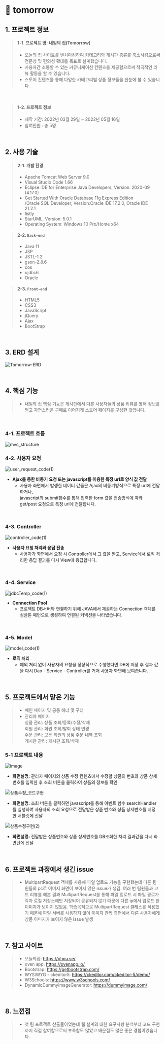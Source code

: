 # :pushpin: tomorrow
## 1. 프로젝트 정보
>#### 1-1. 프로젝트 명: 내일의 집(Tomorrow)
>- 오늘의 집 사이트를 벤치마킹하여 카테고리와 게시판 종류를 축소시킴으로써 전문성 및 편의성 확대를 목표로 설계했습니다.   
>- 사용자간 소통할 수 있는 커뮤니케이션 컨텐츠를 제공함으로써 적극적인 리뷰 활동을 할 수 있습니다.   
>- 스토어 컨텐츠를 통해 다양한 카테고리별 상품 정보들을 한눈에 볼 수 있습니다.   

</br>

>#### 1-2. 프로젝트 정보     
>- 제작 기간: 2022년 03월 29일 ~ 2022년 05월 16일    
>- 참여인원 : 총 5명

</br>

## 2. 사용 기술
>#### 2-1. 개발 환경   
 >- Apache Tomcat Web Server 9.0   
 >- Visual Studio Code 1.66   
 >- Eclipse IDE for Enterprise Java Developers, Version: 2020-09 (4.17.0)    
 >- Get Started With Oracle Database 11g Express Edition   
  /Oracle SQL Developer, Version:Oracle IDE 17.2.0, Oracle IDE 21.2.1    
 >- listly  
 >- StarUML, Version: 5.0.1   
 >- Operating System: Windows 10 Pro/Home x64
 
>#### 2-2. `Back-end`
  >- Java 11
  >- JSP
  >- JSTL-1.2
  >- gson-2.8.6
  >- cos
  >- ojdbc6
  >- Oracle
  
>#### 2-3. `Front-end`
  >- HTML5
  >- CSS3
  >- JavaScript
  >- jQuery
  >- Ajax
  >- BootStrap

</br>

## 3. ERD 설계
![Tomorrow-ERD](https://user-images.githubusercontent.com/98321110/194283481-271d56cb-414c-4dfb-8e9f-7a7a6b8f7a6c.png)

</br>

## 4. 핵심 기능
>- 내일의 집 핵심 기능은 게시판에서 다른 사용자들의 상품 리뷰를 통해 
  정보를 얻고 자연스러운 구매로 이어지게 스토어 페이지를 구성한 것입니다.

</br>

### 4-1. 프로젝트 흐름
![mvc_structure](https://user-images.githubusercontent.com/98321110/194736019-87effc58-9d15-454c-a86b-33e8afa7b331.PNG)
<br>

### 4-2. 사용자 요청
![user_request_code(1)](https://user-images.githubusercontent.com/98321110/194801075-0e54eeb5-b1b5-4230-bc9c-556a19261928.PNG)   
- **Ajax를 통한 비동기 요청 또는 javascript를 이용한 특정 url로 양식 값 전달**   
   - 사용자 화면에서 발생한 데이터 값들은 Ajax의 비동기방식으로 특정 url에 전달하거나,    
 javascript의 submit함수를 통해 입력한 form 값을 전송방식에 따라 get/post 요청으로 특정 url에 전달합니다.

</br>

### 4-3. Controller  
![controller_code(1)](https://user-images.githubusercontent.com/98321110/194801098-7b2241e5-2b5e-4232-acde-13bba7168b0d.PNG)   
- **사용자 요청 처리와 응답 전송**
  - 사용자가 화면에서 요청 시 Controller에서 그 값을 받고, Service에서 로직 처리한 응답 결과를 다시 View에 응답합니다.
</br>

### 4-4. Service
![jdbcTemp_code(1)](https://user-images.githubusercontent.com/98321110/194803035-254d35c2-6412-4fd9-a779-382712b38abf.PNG)
- **Connection Pool**
  - 프로젝트 DB서버와 연결하기 위해 JAVA에서 제공하는 Connection 객체를 싱글톤 패턴으로 생성하여 연결된 커넥션을 나타냈습니다.
</br>

### 4-5. Model
![model_code(1)](https://user-images.githubusercontent.com/98321110/194801138-b1df0362-6a67-4af4-bf1a-510f68d4b3a6.PNG)   
- **로직 처리**
  - 예외 처리 없이 사용자의 요청을 정상적으로 수행했다면 DB에 저장 후 결과 값을 다시 Dao - Service - Controller를 거쳐 사용자 화면에 보여줍니다.
</br>

## 5. 프로젝트에서 맡은 기능
>- 메인 페이지 및 공통 헤더 및 푸터
>- 관리자 페이지  
  >상품 관리: 상품 조회/등록/수정/삭제   
  >회원 관리: 회원 조회/탈퇴 상태 변경   
  >주문 관리: 모든 회원의 상품 주문 내역 조회   
  >게시판 관리: 게시판 조회/삭제    

 ### 5-1 프로젝트 내용
 ![image](https://user-images.githubusercontent.com/98321110/194977471-299f24ae-5d77-4f2b-bd73-16cdfc506bb2.png)   
 - **화면설명:** 관리자 페이지의 상품 수정 컨텐츠에서 수정할 상품의 번호와 상품 상세 번호를 입력한 후 조회 버튼을 클릭하여 상품의 정보를 확인   
 
 ![상품수정_코드구현](https://user-images.githubusercontent.com/98321110/194978696-39a04de6-a355-42c8-af0e-e1765054d3f3.PNG)    
 - **화면설명:** 조회 버튼을 클릭하면 javascript를 통해 이벤트 함수 searchHandler를 실행하여 사용자의 조회 요청으로 전달받은 상품 번호와 상품 상세번호를 지정  한 서블릿에 전달  
 
 ![상품수정구현(2)](https://user-images.githubusercontent.com/98321110/194979887-970d0c62-6b56-4ec9-bbd6-dd0cd571ac2b.PNG)   
 - **화면설명:** 전달받은 상품번호와 상품 상세번호를 DB조회한 처리 결과값을 다시 화면단에 전달


</br>

## 6. 프로젝트 과정에서 생긴 issue
>- MultipartRequest 객체를 사용해 파일 업로드 기능을 구현했는데 다른 팀원들의 pc로 이미지 화면이 보이지 않은 issue가 생김. 여러 번 팀원들과 코드 리뷰를 해본 결과 MultipartRequest를 통해 파일 업로드 시 파일 경로가 각자 로컬 저장소에만 저장되어 공유되지 않기 때문에 다른 ip에서 업로드 한 이미지가 보이지 않았음. 학습목적으로 MultipartRequest 클래스를 적용했기 때문에 파일 서버를 사용하지 않아 이미지 관리 측면에서 다른 사용자에게 상품 이미지가 보이지 않은 issue 발생
</br>

## 7. 참고 사이트
> - 오늘의집: https://ohou.se/
> - oven app: https://ovenapp.io/
> - Bootstrap: https://getbootstrap.com/
> - WYSIWYG - ckeditor5: https://ckeditor.com/ckeditor-5/demo/
> - W3Schools: https://www.w3schools.com/
> - DynamicDummyImageGenerator: https://dummyimage.com/

</br>

## 8. 느낀점
>- 첫 팀 프로젝트 산출물이었는데 웹 설계의 대한 요구사항 분석부터 코드 구현까지 직접 참여함으로써 부족함도 많았고 배운점도 많은 좋은 경험이었습니다.

